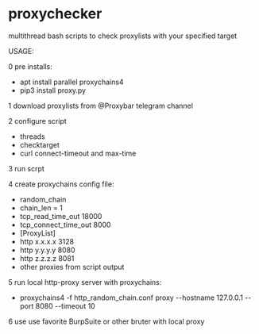 # proxychecker

multithread bash scripts to check proxylists with your specified target 

USAGE:

0 pre installs:

-  apt install parallel proxychains4
-  pip3 install proxy.py

1 download proxylists from @Proxybar telegram channel

2 configure script 
- threads
- checktarget 
- curl connect-timeout and max-time

3 run scrpt

4 create proxychains config file:
- random_chain
- chain_len = 1
- tcp_read_time_out 18000
- tcp_connect_time_out 8000
- [ProxyList]
- http x.x.x.x 3128
- http y.y.y.y 8080
- http z.z.z.z 8081
- other proxies from script output

5 run local http-proxy server with proxychains:
- proxychains4 -f http_random_chain.conf proxy --hostname 127.0.0.1 --port 8080 --timeout 10

6 use use favorite BurpSuite or other bruter with local proxy
